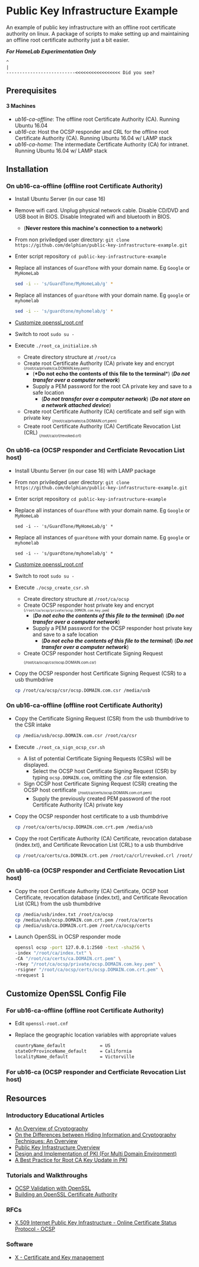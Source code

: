 # Public Key Infrastructure Example
An example of public key infrastructure with an offline root certificate authority on linux. A package of scripts to make setting up and maintaining an offline root certificate authority just a bit easier.

__***For HomeLab Experimentation Only***__
```
^
|
--------------------------<<<<<<<<<<<<<<<<< Did you see?
```

## Prerequisites

#### 3 Machines
 - *ub16-ca-offline*: The offline root Certificate Authority (CA). Running Ubuntu 16.04
 - *ub16-ca*: Host the OCSP responder and CRL for the offline root Certificate Authority (CA). Running Ubuntu 16.04 w/ LAMP stack
 - *ub16-ca-home*: The intermediate Certificate Authority (CA) for intranet. Running Ubuntu 16.04 w/ LAMP stack
 
## Installation

### On ub16-ca-offline (offline root Certificate Authority)
* Install Ubuntu Server (in our case 16)
* Remove wifi card. Unplug physical network cable. Disable CD/DVD and USB boot in BIOS. Disable Integrated wifi and bluetooth in BIOS.
  * (__Never restore this machine's connection to a network__)
* From non priviledged user directory: `git clone https://github.com/delphian/public-key-infrastructure-example.git`
* Enter script repository `cd public-key-infrastructure-example`
* Replace all instances of `GuardTone` with your domain name. Eg `Google` or `MyHomeLab`

    ```bash
    sed -i -- 's/GuardTone/MyHomeLab/g' *
    ```
* Replace all instances of `guardtone` with your domain name. Eg `google` or `myhomelab`

    ```bash
    sed -i -- 's/guardtone/myhomelab/g' *
    ```
* [Customize openssl_root.cnf](https://github.com/delphian/public-key-infrastructure-example/blob/master/README.md#customize-openssl-config-file)
* Switch to root `sudo su -`
* Execute `./root_ca_initialize.sh`
  * Create directory structure at `/root/ca`
  * Create root Certificate Authority (CA) private key and encrypt <sub><sub>(/root/ca/private/ca.DOMAIN.key.pem)</sub></sub>
    * (__*Do not echo the contents of this file to the terminal__*) (__*Do not transfer over a computer network*__)
    * Supply a PEM password for the root CA private key and save to a safe location
      * (__*Do not transfer over a computer network*__) (__*Do not store on a network attached device*__)
  * Create root Certificate Authority (CA) certificate and self sign with private key <sub><sub>(/root/ca/private/ca.DOMAIN.crt.pem)</sub></sub>
  * Create root Certificate Authority (CA) Certificate Revocation List (CRL) <sub><sub>(/root/ca/crl/revoked.crl)</sub></sub>

### On ub16-ca (OCSP responder and Certficiate Revocation List host)
* Install Ubuntu Server (in our case 16) with LAMP package
* From non priviledged user directory: `git clone https://github.com/delphian/public-key-infrastructure-example.git`
* Enter script repository `cd public-key-infrastructure-example`
* Replace all instances of `GuardTone` with your domain name. Eg `Google` or `MyHomeLab`

    ```
    sed -i -- 's/GuardTone/MyHomeLab/g' *
    ```
* Replace all instances of `guardtone` with your domain name. Eg `google` or `myhomelab`

    ```
    sed -i -- 's/guardtone/myhomelab/g' *
    ```
* [Customize openssl_root.cnf](https://github.com/delphian/public-key-infrastructure-example/blob/master/README.md#customize-openssl-config-file)
* Switch to root `sudo su -`
* Execute `./ocsp_create_csr.sh`
  * Create directory structure at `/root/ca/ocsp`
  * Create OCSP responder host private key and encrypt <sub><sub>(`/root/ca/ocsp/private/ocsp.DOMAIN.com.key.pem`)</sub></sub>
    * (__*Do not echo the contents of this file to the terminal*__) (__*Do not transfer over a computer network*__)
    * Supply a PEM password for the OCSP responder host private key and save to a safe location
      * (__*Do not echo the contents of this file to the terminal*__) (__*Do not transfer over a computer network*__)
  * Create OCSP responder host Certificate Signing Request <sub><sub>(/root/ca/ocsp/csr/ocsp.DOMAIN.com.csr)</sub></sub>
* Copy the OCSP responder host Certificate Signing Request (CSR) to a usb thumbdrive

    ```bash
    cp /root/ca/ocsp/csr/ocsp.DOMAIN.com.csr /media/usb
    ```

### On ub16-ca-offline (offline root Certificate Authority)
* Copy the Certificate Signing Request (CSR) from the usb thumbdrive to the CSR intake

    ```bash
    cp /media/usb/ocsp.DOMAIN.com.csr /root/ca/csr
    ```
* Execute `./root_ca_sign_ocsp_csr.sh`
  * A list of potential Certificate Signing Requests (CSRs) will be displayed.
    * Select the OCSP host Certificate Signing Request (CSR) by typing `ocsp.DOMAIN.com`, omitting the .csr file extension.
  * Sign OCSP host Certificate Signing Request (CSR) creating the OCSP host certificate <sub><sub>(/root/ca/certs/ocsp.DOMAIN.com.crt.pem)</sub></sub>
    * Supply the previously created PEM password of the root Certificate Authority (CA) private key
* Copy the OCSP responder host certificate to a usb thumbdrive

    ```bash
    cp /root/ca/certs/ocsp.DOMAIN.com.crt.pem /media/usb
    ```
* Copy the root Certificate Authority (CA) Certificate, revocation database (index.txt), and Certificate Revocation List (CRL) to a usb thumbdrive

    ```bash
    cp /root/ca/certs/ca.DOMAIN.crt.pem /root/ca/crl/revoked.crl /root/ca/index.txt /media/usb
    ```

### On ub16-ca (OCSP responder and Certficiate Revocation List host)
* Copy the root Certificate Authority (CA) Certificate, OCSP host Certificate, revocation database (index.txt), and Certificate Revocation List (CRL) from the usb thumbdrive

   ```bash
   cp /media/usb/index.txt /root/ca/ocsp
   cp /media/usb/ocsp.DOMAIN.com.crt.pem /root/ca/certs
   cp /media/usb/ca.DOMAIN.crt.pem /root/ca/ocsp/certs
   ```
    
* Launch OpenSSL in OCSP responder mode

    ```bash
    openssl ocsp -port 127.0.0.1:2560 -text -sha256 \
    -index "/root/ca/index.txt" \
    -CA "/root/ca/certs/ca.DOMAIN.crt.pem" \
    -rkey "/root/ca/ocsp/private/ocsp.DOMAIN.com.key.pem" \
    -rsigner "/root/ca/ocsp/certs/ocsp.DOMAIN.com.crt.pem" \
    -nrequest 1
    ```

## Customize OpenSSL Config File

### For ub16-ca-offline (offline root Certificate Authority)
* Edit `openssl-root.cnf`
* Replace the geographic location variables with appropriate values

    ```bash
    countryName_default             = US
    stateOrProvinceName_default     = California
    localityName_default            = Victorville
    ```

### For ub16-ca (OCSP responder and Certficiate Revocation List host)

## Resources

### Introductory Educational Articles
* [An Overview of Cryptography](https://www.cs.princeton.edu/~chazelle/courses/BIB/overview-crypto.pdf)
* [On the Differences between Hiding Information and Cryptography Techniques: An Overview](https://scialert.net/fulltextmobile/?doi=jas.2010.1650.1655)
* [Public Key Infrastructure
Overview](http://highsecu.free.fr/db/outils_de_securite/cryptographie/pki/publickey.pdf)
* [Design and Implementation of PKI (For Multi Domain
Environment)](https://pdfs.semanticscholar.org/cfb9/77539d4a214766adc3a4a56f57a5a464b9cf.pdf)
* [A Best Practice for Root CA Key Update in PKI](https://link.springer.com/content/pdf/10.1007%2F978-3-540-24852-1_20.pdf)

### Tutorials and Walkthroughs
* [OCSP Validation with OpenSSL](https://akshayranganath.github.io/OCSP-Validation-With-Openssl/)
* [Building an OpenSSL Certificate Authority](https://devcentral.f5.com/s/articles/building-an-openssl-certificate-authority-introduction-and-design-considerations-for-elliptical-curves-27720)

### RFCs
* [X.509 Internet Public Key Infrastructure - Online Certificate Status Protocol - OCSP](https://tools.ietf.org/html/rfc6960)

### Software
* [X - Certificate and Key management](https://www.hohnstaedt.de/xca/)
